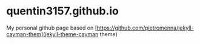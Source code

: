 # quentin3157.github.io

My personal github page based on [https://github.com/pietromenna/jekyll-cayman-them](jekyll-theme-cayman theme)

